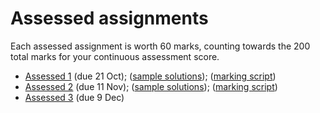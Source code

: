 # Assessed assignments

Each assessed assignment is worth 60 marks, counting towards the 200 total marks for your continuous assessment score.

* [Assessed 1](Assessed1/README.md) (due 21 Oct); ([sample solutions](Assessed1/Assessed1Solutions.hs)); ([marking script](Assessed1/Assessed1Marking.hs))
* [Assessed 2](Assessed2/README.md) (due 11 Nov); ([sample solutions](Assessed2/Assessed2Solutions.hs)); ([marking script](Assessed2/Assessed2Marking.hs))
* [Assessed 3](Assessed3/README.md) (due 9 Dec)
